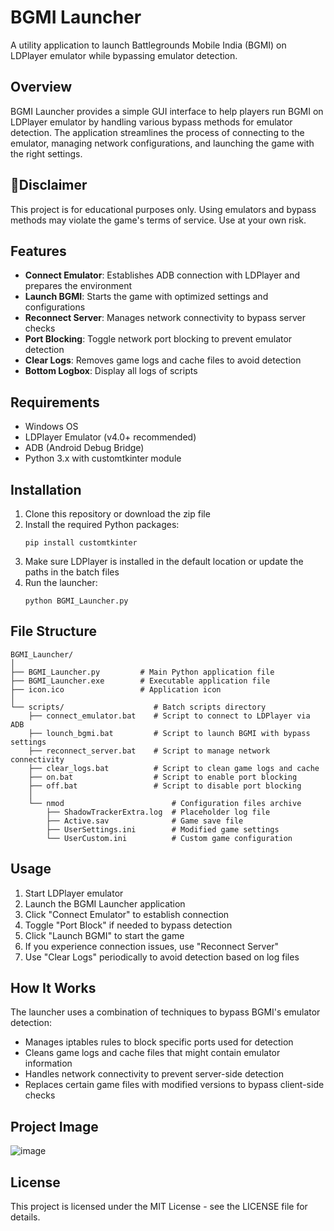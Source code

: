 # BGMI Launcher

A utility application to launch Battlegrounds Mobile India (BGMI) on LDPlayer emulator while bypassing emulator detection.


## Overview

BGMI Launcher provides a simple GUI interface to help players run BGMI on LDPlayer emulator by handling various bypass methods for emulator detection. The application streamlines the process of connecting to the emulator, managing network configurations, and launching the game with the right settings.

## 🔴Disclaimer

This project is for educational purposes only. Using emulators and bypass methods may violate the game's terms of service. Use at your own risk.


## Features

- **Connect Emulator**: Establishes ADB connection with LDPlayer and prepares the environment
- **Launch BGMI**: Starts the game with optimized settings and configurations
- **Reconnect Server**: Manages network connectivity to bypass server checks
- **Port Blocking**: Toggle network port blocking to prevent emulator detection
- **Clear Logs**: Removes game logs and cache files to avoid detection
- **Bottom Logbox**: Display all logs of scripts

## Requirements

- Windows OS
- LDPlayer Emulator (v4.0+ recommended)
- ADB (Android Debug Bridge)
- Python 3.x with customtkinter module

## Installation

1. Clone this repository or download the zip file
2. Install the required Python packages:
   ```
   pip install customtkinter
   ```
3. Make sure LDPlayer is installed in the default location or update the paths in the batch files
4. Run the launcher:
   ```
   python BGMI_Launcher.py
   ```
   
## File Structure

```
BGMI_Launcher/
│
├── BGMI_Launcher.py         # Main Python application file
├── BGMI_Launcher.exe        # Executable application file
├── icon.ico                 # Application icon
│
└── scripts/                    # Batch scripts directory
    ├── connect_emulator.bat    # Script to connect to LDPlayer via ADB
    ├── lounch_bgmi.bat         # Script to launch BGMI with bypass settings
    ├── reconnect_server.bat    # Script to manage network connectivity
    ├── clear_logs.bat          # Script to clean game logs and cache
    ├── on.bat                  # Script to enable port blocking
    ├── off.bat                 # Script to disable port blocking
    │
    └── nmod                        # Configuration files archive
        ├── ShadowTrackerExtra.log  # Placeholder log file
        ├── Active.sav              # Game save file
        ├── UserSettings.ini        # Modified game settings
        └── UserCustom.ini          # Custom game configuration
```   

## Usage

1. Start LDPlayer emulator
2. Launch the BGMI Launcher application
3. Click "Connect Emulator" to establish connection
4. Toggle "Port Block" if needed to bypass detection
5. Click "Launch BGMI" to start the game
6. If you experience connection issues, use "Reconnect Server"
7. Use "Clear Logs" periodically to avoid detection based on log files

## How It Works

The launcher uses a combination of techniques to bypass BGMI's emulator detection:

- Manages iptables rules to block specific ports used for detection
- Cleans game logs and cache files that might contain emulator information
- Handles network connectivity to prevent server-side detection
- Replaces certain game files with modified versions to bypass client-side checks

## Project Image
![image](https://github.com/user-attachments/assets/560049da-15b1-48cd-8ae1-fab75d22b6ca)



## License

This project is licensed under the MIT License - see the LICENSE file for details.
